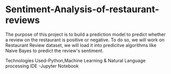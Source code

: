 # Sentiment-Analysis-of-restaurant-reviews
The purpose of this project is to build a prediction model to predict whether a review on the restaurant is positive or negative. To do so, we will work on Restaurant Review dataset, we will load it into predicitve algorithms like Naive Bayes to predict the review's sentiment.


Technologies Used-Python,Machine Learning & Natural Language processing
IDE -Jupyter Notebook
